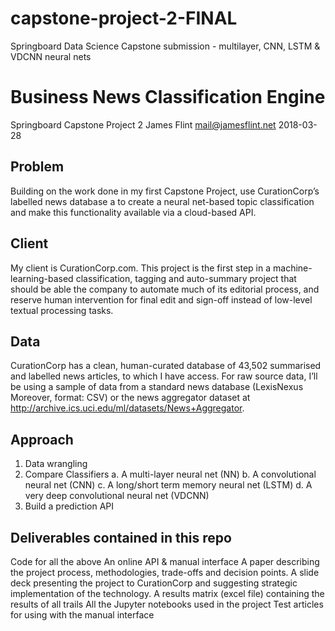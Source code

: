 # capstone-project-2-FINAL
Springboard Data Science Capstone submission - multilayer, CNN, LSTM & VDCNN neural nets 


# Business News Classification Engine
Springboard Capstone Project 2
James Flint mail@jamesflint.net 2018-03-28



## Problem

Building on the work done in my first Capstone Project, use CurationCorp’s labelled news database a to create a neural net-based topic classification and make this functionality available via a cloud-based API. 


## Client

My client is CurationCorp.com. This project is the first step in a machine-learning-based classification, tagging and auto-summary project that should be able the company to automate much of its editorial process, and reserve human intervention for final edit and sign-off instead of low-level textual processing tasks.

## Data

CurationCorp has a clean, human-curated database of 43,502 summarised and labelled news articles, to which I have access. For raw source data, I’ll be using a sample of data from a standard news database (LexisNexus Moreover, format: CSV) or the news aggregator dataset at http://archive.ics.uci.edu/ml/datasets/News+Aggregator.

## Approach

1.	Data wrangling2.	Compare Classifiersa.	A multi-layer neural net (NN)b.	A convolutional neural net (CNN)c.	A long/short term memory neural net (LSTM)d.	A very deep convolutional neural net (VDCNN) 3.	Build a prediction API

## Deliverables contained in this repo

Code for all the above
An online API & manual interface 
A paper describing the project process, methodologies, trade-offs and decision points.
A slide deck presenting the project to CurationCorp and suggesting strategic implementation of the technology.
A results matrix (excel file) containing the results of all trails
All the Jupyter notebooks used in the project
Test articles for using with the manual interface




